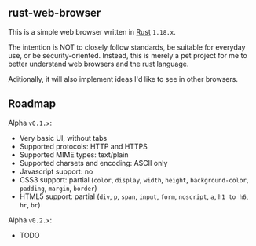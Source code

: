 ## rust-web-browser
This is a simple web browser written in [Rust](https://www.rust-lang.org/en-US/) `1.18.x`.

The intention is NOT to closely follow standards, be suitable for everyday use, or be security-oriented. 
Instead, this is merely a pet project for me to better understand web browsers and the rust language.

Aditionally, it will also implement ideas I'd like to see in other browsers.

## Roadmap
Alpha `v0.1.x`:
 * Very basic UI, without tabs
 * Supported protocols: HTTP and HTTPS
 * Supported MIME types: text/plain
 * Supported charsets and encoding: ASCII only
 * Javascript support: no
 * CSS3 support: partial (`color`, `display`, `width`, `height`, `background-color`, `padding`, `margin`, `border`)
 * HTML5 support: partial (`div`, `p`, `span`, `input`, `form`, `noscript`, `a`, `h1 to h6`, `hr`, `br`)
 
 Alpha `v0.2.x`:
  * TODO
